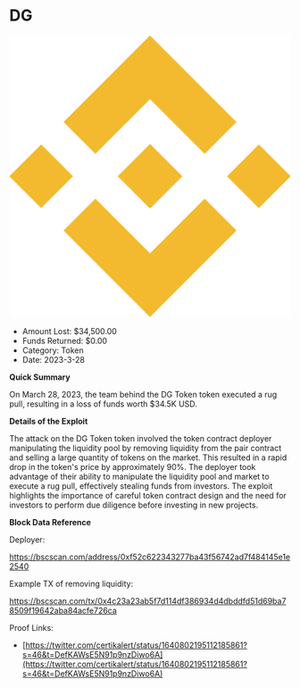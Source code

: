 # DG
![DG](/rektimages/DG.png)
- Amount Lost: $34,500.00
- Funds Returned: $0.00
- Category: Token
- Date: 2023-3-28

**Quick Summary**

On March 28, 2023, the team behind the DG  Token token executed a rug pull, resulting in a loss of funds worth $34.5K USD.

  


 **Details of the Exploit**

The attack on the DG  Token token involved the token contract deployer manipulating the liquidity pool by removing liquidity from the pair contract and selling a large quantity of tokens on the market. This resulted in a rapid drop in the token's price by approximately 90%. The deployer took advantage of their ability to manipulate the liquidity pool and market to execute a rug pull, effectively stealing funds from investors. The exploit highlights the importance of careful token contract design and the need for investors to perform due diligence before investing in new projects.

  


 **Block Data Reference**

Deployer:

https://bscscan.com/address/0xf52c622343277ba43f56742ad7f484145e1e2540

Example TX of removing liquidity:

https://bscscan.com/tx/0x4c23a23ab5f7d114df386934d4dbddfd51d69ba78509f19642aba84acfe726ca


Proof Links:
- [https://twitter.com/certikalert/status/1640802195112185861?s=46&t=DefKAWsE5N91p9nzDiwo6A](https://twitter.com/certikalert/status/1640802195112185861?s=46&t=DefKAWsE5N91p9nzDiwo6A)


